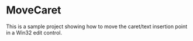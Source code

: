 # MoveCaret

This is a sample project showing how to move the caret/text insertion point in a Win32 edit control.

